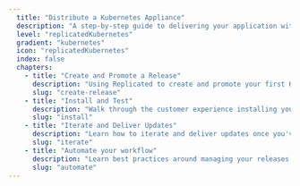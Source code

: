 ```yaml
---
  title: "Distribute a Kubernetes Appliance"
  description: "A step-by-step guide to delivering your application with Replicated using Kubernetes."
  level: "replicatedKubernetes"
  gradient: "kubernetes"
  icon: "replicatedKubernetes"
  index: false
  chapters:
    - title: "Create and Promote a Release"
      description: "Using Replicated to create and promote your first Kubernetes release "
      slug: "create-release"
    - title: "Install and Test"
      description: "Walk through the customer experience installing your application and Kubernetes"
      slug: "install"
    - title: "Iterate and Deliver Updates"
      description: "Learn how to iterate and deliver updates once you've deployed"
      slug: "iterate"
    - title: "Automate your workflow"
      description: "Learn best practices around managing your releases in version control to enable collaboration and automation"
      slug: "automate"
---
```


